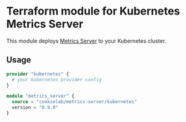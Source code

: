 # Terraform module for Kubernetes Metrics Server

This module deploys [Metrics Server](https://github.com/kubernetes-sigs/metrics-server) to your Kubernetes cluster.

## Usage

```terraform
provider "kubernetes" {
  # your kubernetes provider config
}

module "metrics_server" {
  source = "cookielab/metrics-server/kubernetes"
  version = "0.9.0"
}
```
